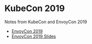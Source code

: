 # KubeCon 2019

Notes from KubeCon and EnvoyCon 2019

* [EnvoyCon 2019](envoycon2019/README.md)
* [EnvoyCon 2019 Slides](envoycon2019/slides)